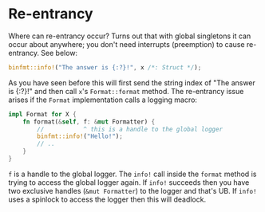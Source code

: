 # Re-entrancy

Where can re-entrancy occur?
Turns out that with global singletons it can occur about anywhere; you don't need interrupts (preemption) to cause re-entrancy.
See below:

``` rust
binfmt::info!("The answer is {:?}!", x /*: Struct */);
```

As you have seen before this will first send the string index of "The answer is {:?}!" and then call `x`'s `Format::format` method.
The re-entrancy issue arises if the `Format` implementation calls a logging macro:

``` rust
impl Format for X {
    fn format(&self, f: &mut Formatter) {
        //           ^ this is a handle to the global logger
        binfmt::info!("Hello!");
        // ..
    }
}
```

`f` is a handle to the global logger.
The `info!` call inside the `format` method is trying to access the global logger again.
If `info!` succeeds then you have two exclusive handles (`&mut Formatter`) to the logger and that's UB.
If `info!` uses a spinlock to access the logger then this will deadlock.
